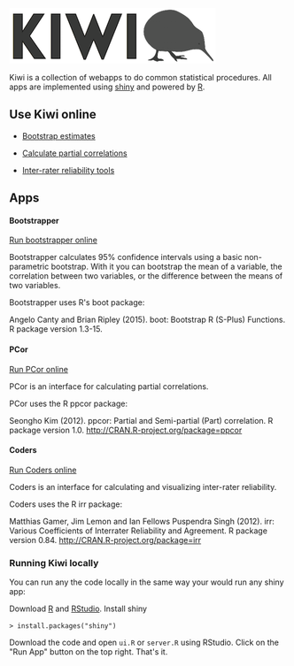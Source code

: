![Kiwi](Logo/Kiwi_2.png)![Kiwi](Logo/Kiwi_small.png)

Kiwi is a collection of webapps to do common statistical procedures. All apps are implemented using [shiny](http://shiny.rstudio.com/) and powered by [R](http://www.r-project.org/).

## Use Kiwi online

* [Bootstrap estimates](http://jjara.shinyapps.io/Bootstrapper/)

* [Calculate partial correlations](http://jjara.shinyapps.io/PCor/)

* [Inter-rater reliability tools](http://jjara.shinyapps.io/Coders/)


## Apps

#### Bootstrapper

[Run bootstrapper online](http://jjara.shinyapps.io/Bootstrapper/)

Bootstrapper calculates 95% confidence intervals using a basic non-parametric bootstrap. With it you can bootstrap the mean of a variable, the correlation between two variables, or the difference between the means of two variables.

Bootstrapper uses R's boot package:

Angelo Canty and Brian Ripley (2015). boot: Bootstrap R (S-Plus) Functions. R package version 1.3-15.

#### PCor

[Run PCor online](http://jjara.shinyapps.io/PCor/)

PCor is an interface for calculating partial correlations.

PCor uses the R ppcor package:

Seongho Kim (2012). ppcor: Partial and Semi-partial (Part) correlation. R package version 1.0.
  http://CRAN.R-project.org/package=ppcor

#### Coders

[Run Coders online](http://jjara.shinyapps.io/Coders/)

Coders is an interface for calculating and visualizing inter-rater reliability.

Coders uses the R irr package:

Matthias Gamer, Jim Lemon and Ian Fellows Puspendra Singh (2012). irr: Various Coefficients of Interrater Reliability and Agreement. R package version 0.84. http://CRAN.R-project.org/package=irr

### Running Kiwi locally

You can run any the code locally in the same way your would run any shiny app:

Download [R](http://cran.r-project.org/mirrors.html) and [RStudio](http://www.rstudio.com/). Install shiny

```
> install.packages("shiny")
```

Download the code and open `ui.R` or `server.R` using RStudio. Click on the "Run App" button on the top right. That's it.